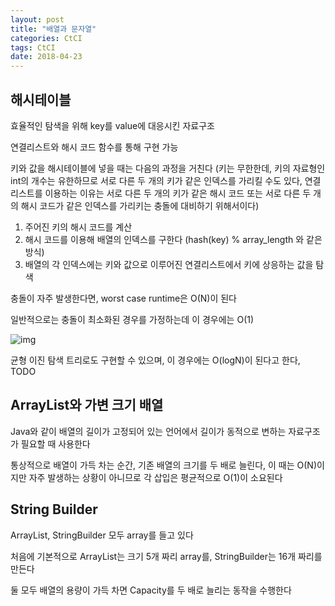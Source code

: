 ```yaml
---
layout: post
title: "배열과 문자열"
categories: CtCI
tags: CtCI
date: 2018-04-23
---
```


## 해시테이블

효율적인 탐색을 위해 key를 value에 대응시킨 자료구조

연결리스트와 해시 코드 함수를 통해 구현 가능

키와 값을 해시테이블에 넣을 때는 다음의 과정을 거친다
(키는 무한한데, 키의 자료형인 int의 개수는 유한하므로 서로 다른 두 개의 키가 같은 인덱스를 가리킬 수도 있다, 연결리스트를 이용하는 이유는 서로 다른 두 개의 키가 같은 해시 코드 또는 서로 다른 두 개의 해시 코드가 같은 인덱스를 가리키는 충돌에 대비하기 위해서이다)

1. 주어진 키의 해시 코드를 계산
2. 해시 코드를 이용해 배열의 인덱스를 구한다 (hash(key) % array_length 와 같은 방식)
3. 배열의 각 인덱스에는 키와 값으로 이루어진 연결리스트에서 키에 상응하는 값을 탐색

충돌이 자주 발생한다면, worst case runtime은 O(N)이 된다

일반적으로는 충돌이 최소화된 경우를 가정하는데 이 경우에는 O(1)

![img](https://user-images.githubusercontent.com/14256139/39124151-56f1a7ea-4735-11e8-843d-3a03d3598246.png)

균형 이진 탐색 트리로도 구현할 수 있으며, 이 경우에는 O(logN)이 된다고 한다, TODO

## ArrayList와 가변 크기 배열

Java와 같이 배열의 길이가 고정되어 있는 언어에서 길이가 동적으로 변하는 자료구조가 필요할 때 사용한다

통상적으로 배열이 가득 차는 순간, 기존 배열의 크기를 두 배로 늘린다,
이 때는 O(N)이지만 자주 발생하는 상황이 아니므로 각 삽입은 평균적으로 O(1)이 소요된다

## String Builder

ArrayList, StringBuilder 모두 array를 들고 있다

처음에 기본적으로 ArrayList는 크기 5개 짜리 array를, StringBuilder는 16개 짜리를 만든다

둘 모두 배열의 용량이 가득 차면 Capacity를 두 배로 늘리는 동작을 수행한다

